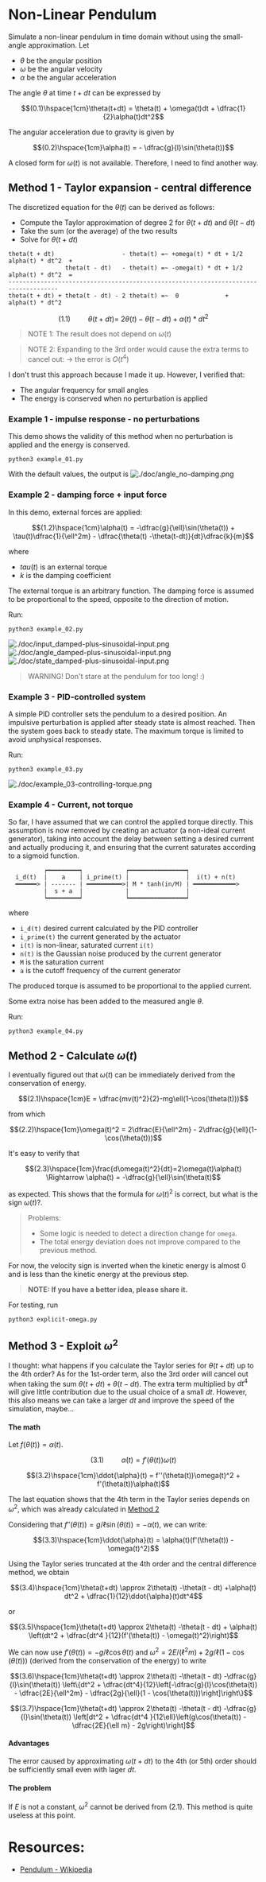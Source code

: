 # Non-Linear Pendulum
Simulate a non-linear pendulum in time domain without using the small-angle approximation.
Let
- $`\theta`$ be the angular position
- $`\omega`$ be the angular velocity
- $`\alpha`$ be the angular acceleration

The angle $`\theta`$ at time $`t + dt`$ can be expressed by
```math
(0.1)\hspace{1cm}\theta(t+dt) = \theta(t) + \omega(t)dt + \dfrac{1}{2}\alpha(t)dt^2
```

The angular acceleration due to gravity is given by
```math
(0.2)\hspace{1cm}\alpha(t) = - \dfrac{g}{l}\sin(\theta(t))
```

A closed form for $`\omega(t)`$ is not available. Therefore, I need to find another way.

## Method 1 - Taylor expansion - central difference

The discretized equation for the $`\theta(t)`$ can be derived as follows:
- Compute the Taylor approximation of degree 2 for $`\theta(t + dt)`$ and $`\theta(t - dt)`$
- Take the sum (or the average) of the two results
- Solve for $`\theta(t + dt)`$

```
theta(t + dt)                   - theta(t) =~ +omega(t) * dt + 1/2 alpha(t) * dt^2  +
                theta(t - dt)   - theta(t) =~ -omega(t) * dt + 1/2 alpha(t) * dt^2  =
------------------------------------------------------------------------------------
theta(t + dt) + theta(t - dt) - 2 theta(t) =~  0             +     alpha(t) * dt^2
```

```math
(1.1)\hspace{1cm}\theta(t + dt) =~ 2 \theta(t) - \theta(t - dt) + \alpha(t) * dt^2
```

> NOTE 1: The result does not depend on $`\omega(t)`$

> NOTE 2: Expanding to the 3rd order would cause the extra terms to cancel out: -> the error is $`O(t^4)`$ 

I don't trust this approach because I made it up. However, I verified that:
- The angular frequency for small angles
- The energy is conserved when no perturbation is applied

### Example 1 - impulse response - no perturbations
This demo shows the validity of this method when no perturbation is applied and the energy is conserved.
```
python3 example_01.py
```
With the default values, the output is
![./doc/angle_no-damping.png](doc/angle_no-damping.png)


### Example 2 - damping force + input force 
In this demo, external forces are applied:
```math
(1.2)\hspace{1cm}\alpha(t) = -\dfrac{g}{\ell}\sin(\theta(t)) + \tau(t)\dfrac{1}{\ell^2m} - \dfrac{\theta(t) -\theta(t-dt)}{dt}\dfrac{k}{m}
```
where
- $`tau(t)`$ is an external torque
- $`k`$ is the damping coefficient

The external torque is an arbitrary function. The damping force is assumed to be proportional to the speed, opposite to the direction of motion.

Run:
```
python3 example_02.py
```

![./doc/input_damped-plus-sinusoidal-input.png](doc/input_damped-plus-sinusoidal-input.png)
![./doc/angle_damped-plus-sinusoidal-input.png](doc/angle_damped-plus-sinusoidal-input.png)
![./doc/state_damped-plus-sinusoidal-input.png](doc/state_damped-plus-sinusoidal-input.png)

> WARNING! Don't stare at the pendulum for too long! :)

### Example 3 - PID-controlled system
A simple PID controller sets the pendulum to a desired position.
An impulsive perturbation is applied after steady state is almost reached. Then the system goes back to steady state. The maximum torque is limited to avoid unphysical responses.


Run:
```
python3 example_03.py
```

![./doc/example_03-controlling-torque.png](doc/example_03-controlling-torque.png)

### Example 4 - Current, not torque
So far, I have assumed that we can control the applied torque directly.
This assumption is now removed by creating an actuator (a non-ideal current generator),
taking into account the delay between setting a desired current and actually producing it,
and ensuring that the current saturates according to a sigmoid function.
```
          ┍━━━━━━━━━┑            ┍━━━━━━━━━━━━━━━━┑
  i_d(t)  |    a    | i_prime(t) |                |  i(t) + n(t)
  ━━━━━━> | ------- | ━━━━━━━━━━>| M * tanh(in/M) | ━━━━━━━━━━━━>
          |  s + a  |            |                |
          ┕━━━━━━━━━┙            ┕━━━━━━━━━━━━━━━━┙
```
where
- `i_d(t)` desired current calculated by the PID controller
- `i_prime(t)` the current generated by the actuator
- `i(t)` is non-linear, saturated current `i(t)`
- `n(t)` is the Gaussian noise produced by the current generator
- `M` is the saturation current 
- `a` is the cutoff frequency of the current generator

The produced torque is assumed to be proportional to the applied current.

Some extra noise has been added to the measured angle $`\theta`$.


Run:
```
python3 example_04.py
```

## Method 2 - Calculate $`\omega(t)`$
I eventually figured out that $`\omega(t)`$ can be immediately derived from the conservation of energy.
```math
(2.1)\hspace{1cm}E = \dfrac{mv(t)^2}{2}-mg\ell(1-\cos(\theta(t)))
```
from which

```math
(2.2)\hspace{1cm}\omega(t)^2 = 2\dfrac{E}{\ell^2m} - 2\dfrac{g}{\ell}(1-\cos(\theta(t)))
```

It's easy to verify that

```math
(2.3)\hspace{1cm}\frac{d\omega(t)^2}{dt}=2\omega(t)\alpha(t) \Rightarrow \alpha(t) = -\dfrac{g}{\ell}\sin(\theta(t)
```
as expected. This shows that the formula for $`\omega(t)^2`$ is correct, but what is the sign $`\omega(t)`$?.

<blockquote>
Problems:

- Some logic is needed to detect a direction change for `omega`.
- The total energy deviation does not improve compared to the previous method.
</blockquote>

For now, the velocity sign is inverted when the kinetic energy is almost 0 and is less than the kinetic energy at the previous step.

> **NOTE: If you have a better idea, please share it.**

For testing, run
```
python3 explicit-omega.py
```

## Method 3 - Exploit $`\omega^2`$
I thought: what happens if you calculate the Taylor series for $`\theta(t + dt)`$ up to the 4th order?
As for the 1st-order term, also the 3rd order will cancel out when taking the sum $`\theta(t + dt) + \theta(t - dt)`$.
The extra term multiplied by $`dt^4`$ will give little contribution due to the usual choice of a small $`dt`$.
However, this also means we can take a larger $`dt`$ and improve the speed of the simulation, maybe...

#### The math
Let $`f(\theta(t)) = \alpha(t)`$.
```math
(3.1)\hspace{1cm}\dot{\alpha}(t) = f'(\theta(t))\omega(t)
```

```math
(3.2)\hspace{1cm}\ddot{\alpha}(t) = f''(\theta(t))\omega(t)^2 + f'(\theta(t))\alpha(t)
```
The last equation shows that the 4th term in the Taylor series depends on $`\omega^2`$, which was already calculated in [Method 2](https://github.com/antonioastorino/nlp?tab=readme-ov-file#method-2---calculate-omega)

Considering that $`f''(\theta(t)) = g/\ell\sin(\theta(t)) = -\alpha(t)`$, we can write:
```math
(3.3)\hspace{1cm}\ddot{\alpha}(t) = \alpha(t)(f'(\theta(t)) - \omega(t)^2)
```

Using the Taylor series truncated at the 4th order and the central difference method, we obtain

```math
(3.4)\hspace{1cm}\theta(t+dt) \approx 2\theta(t) -\theta(t - dt) +\alpha(t) dt^2 + \dfrac{1}{12}\ddot{\alpha}(t)dt^4
```
or

```math
(3.5)\hspace{1cm}\theta(t+dt) \approx 2\theta(t) -\theta(t - dt) + \alpha(t) \left(dt^2 + \dfrac{dt^4 }{12}(f'(\theta(t)) - \omega(t)^2)\right)
```

We can now use $`f'(\theta(t)) = -g/\ell\cos{\theta(t)}`$ and $`\omega^2 = 2E/(\ell^2m) + 2g/\ell (1 - \cos(\theta(t)))`$ (derived from the conservation of the energy) to write

```math
(3.6)\hspace{1cm}\theta(t+dt) \approx 2\theta(t) -\theta(t - dt)  -\dfrac{g}{l}\sin(\theta(t)) \left\{dt^2 + \dfrac{dt^4}{12}\left[-\dfrac{g}{l}\cos(\theta(t)) - \dfrac{2E}{\ell^2m} - \dfrac{2g}{\ell}(1 - \cos(\theta(t)))\right]\right\}
```

```math
(3.7)\hspace{1cm}\theta(t+dt) \approx 2\theta(t) -\theta(t - dt)  -\dfrac{g}{l}\sin(\theta(t)) \left[dt^2 + \dfrac{dt^4 }{12\ell}\left(g\cos(\theta(t)) - \dfrac{2E}{\ell m} - 2g\right)\right]
```
#### Advantages
The error caused by approximating $`\omega(t+dt)`$ to the 4th (or 5th) order should be sufficiently small even with lager $`dt`$.

#### The problem
If $`E`$ is not a constant, $`\omega^2`$ cannot be derived from $`(2.1)`$. This method is quite useless at this point.

# Resources:
- [Pendulum - Wikipedia](https://en.wikipedia.org/wiki/Pendulum_(mechanics))
